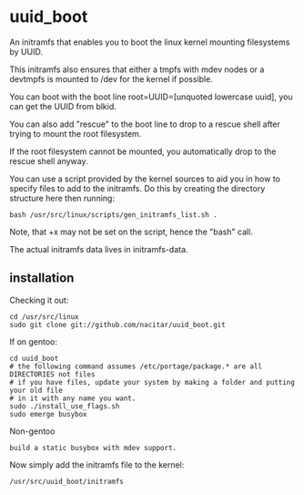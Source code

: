 uuid\_boot
==========

An initramfs that enables you to boot the linux kernel mounting filesystems by UUID.

This initramfs also ensures that either a tmpfs with mdev nodes or a devtmpfs is mounted to /dev for the kernel if possible.

You can boot with the boot line root=UUID=[unquoted lowercase uuid], you can get the UUID from blkid.

You can also add "rescue" to the boot line to drop to a rescue shell after trying to mount the root filesystem.

If the root filesystem cannot be mounted, you automatically drop to the rescue shell anyway.

You can use a script provided by the kernel sources to aid you in how to specify files to add to the initramfs.  Do this by creating the directory structure here then running:

    bash /usr/src/linux/scripts/gen_initramfs_list.sh .

Note, that +x may not be set on the script, hence the "bash" call.

The actual initramfs data lives in initramfs-data.


installation
------------
Checking it out:
 
    cd /usr/src/linux
    sudo git clone git://github.com/nacitar/uuid_boot.git

If on gentoo:

    cd uuid_boot
    # the following command assumes /etc/portage/package.* are all DIRECTORIES not files
    # if you have files, update your system by making a folder and putting your old file
    # in it with any name you want.
    sudo ./install_use_flags.sh
    sudo emerge busybox

Non-gentoo

    build a static busybox with mdev support.


Now simply add the initramfs file to the kernel:

    /usr/src/uuid_boot/initramfs

